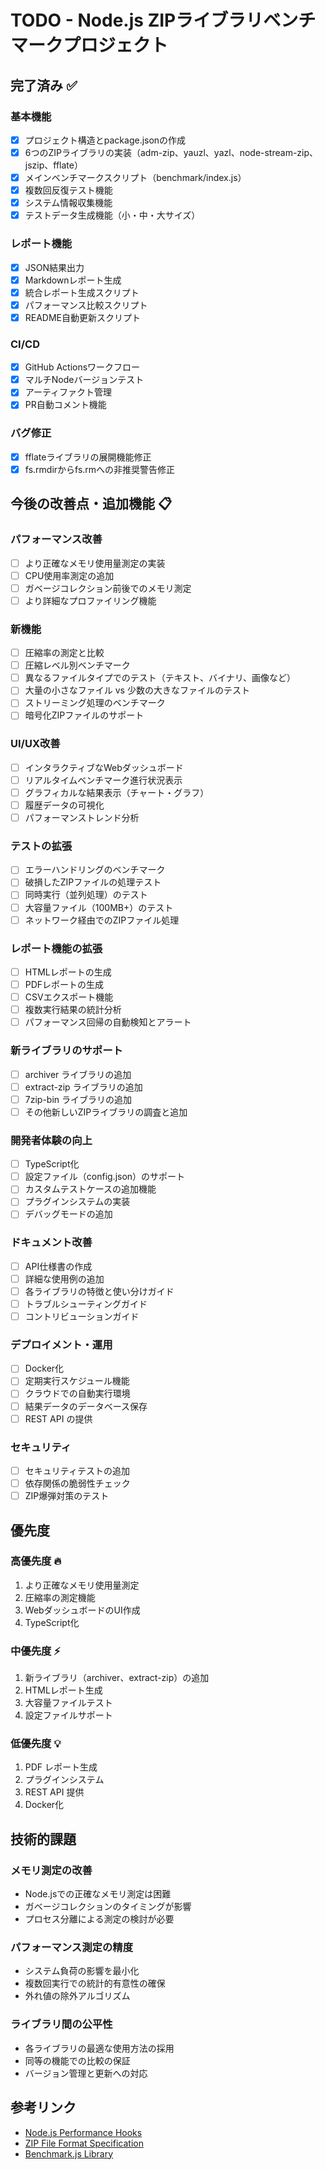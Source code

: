 # TODO - Node.js ZIPライブラリベンチマークプロジェクト

## 完了済み ✅

### 基本機能
- [x] プロジェクト構造とpackage.jsonの作成
- [x] 6つのZIPライブラリの実装（adm-zip、yauzl、yazl、node-stream-zip、jszip、fflate）
- [x] メインベンチマークスクリプト（benchmark/index.js）
- [x] 複数回反復テスト機能
- [x] システム情報収集機能
- [x] テストデータ生成機能（小・中・大サイズ）

### レポート機能
- [x] JSON結果出力
- [x] Markdownレポート生成
- [x] 統合レポート生成スクリプト
- [x] パフォーマンス比較スクリプト
- [x] README自動更新スクリプト

### CI/CD
- [x] GitHub Actionsワークフロー
- [x] マルチNodeバージョンテスト
- [x] アーティファクト管理
- [x] PR自動コメント機能

### バグ修正
- [x] fflateライブラリの展開機能修正
- [x] fs.rmdirからfs.rmへの非推奨警告修正

## 今後の改善点・追加機能 📋

### パフォーマンス改善
- [ ] より正確なメモリ使用量測定の実装
- [ ] CPU使用率測定の追加
- [ ] ガベージコレクション前後でのメモリ測定
- [ ] より詳細なプロファイリング機能

### 新機能
- [ ] 圧縮率の測定と比較
- [ ] 圧縮レベル別ベンチマーク
- [ ] 異なるファイルタイプでのテスト（テキスト、バイナリ、画像など）
- [ ] 大量の小さなファイル vs 少数の大きなファイルのテスト
- [ ] ストリーミング処理のベンチマーク
- [ ] 暗号化ZIPファイルのサポート

### UI/UX改善
- [ ] インタラクティブなWebダッシュボード
- [ ] リアルタイムベンチマーク進行状況表示
- [ ] グラフィカルな結果表示（チャート・グラフ）
- [ ] 履歴データの可視化
- [ ] パフォーマンストレンド分析

### テストの拡張
- [ ] エラーハンドリングのベンチマーク
- [ ] 破損したZIPファイルの処理テスト
- [ ] 同時実行（並列処理）のテスト
- [ ] 大容量ファイル（100MB+）のテスト
- [ ] ネットワーク経由でのZIPファイル処理

### レポート機能の拡張
- [ ] HTMLレポートの生成
- [ ] PDFレポートの生成
- [ ] CSVエクスポート機能
- [ ] 複数実行結果の統計分析
- [ ] パフォーマンス回帰の自動検知とアラート

### 新ライブラリのサポート
- [ ] archiver ライブラリの追加
- [ ] extract-zip ライブラリの追加
- [ ] 7zip-bin ライブラリの追加
- [ ] その他新しいZIPライブラリの調査と追加

### 開発者体験の向上
- [ ] TypeScript化
- [ ] 設定ファイル（config.json）のサポート
- [ ] カスタムテストケースの追加機能
- [ ] プラグインシステムの実装
- [ ] デバッグモードの追加

### ドキュメント改善
- [ ] API仕様書の作成
- [ ] 詳細な使用例の追加
- [ ] 各ライブラリの特徴と使い分けガイド
- [ ] トラブルシューティングガイド
- [ ] コントリビューションガイド

### デプロイメント・運用
- [ ] Docker化
- [ ] 定期実行スケジュール機能
- [ ] クラウドでの自動実行環境
- [ ] 結果データのデータベース保存
- [ ] REST API の提供

### セキュリティ
- [ ] セキュリティテストの追加
- [ ] 依存関係の脆弱性チェック
- [ ] ZIP爆弾対策のテスト

## 優先度

### 高優先度 🔥
1. より正確なメモリ使用量測定
2. 圧縮率の測定機能
3. WebダッシュボードのUI作成
4. TypeScript化

### 中優先度 ⚡
1. 新ライブラリ（archiver、extract-zip）の追加
2. HTMLレポート生成
3. 大容量ファイルテスト
4. 設定ファイルサポート

### 低優先度 💡
1. PDF レポート生成
2. プラグインシステム
3. REST API 提供
4. Docker化

## 技術的課題

### メモリ測定の改善
- Node.jsでの正確なメモリ測定は困難
- ガベージコレクションのタイミングが影響
- プロセス分離による測定の検討が必要

### パフォーマンス測定の精度
- システム負荷の影響を最小化
- 複数回実行での統計的有意性の確保
- 外れ値の除外アルゴリズム

### ライブラリ間の公平性
- 各ライブラリの最適な使用方法の採用
- 同等の機能での比較の保証
- バージョン管理と更新への対応

## 参考リンク
- [Node.js Performance Hooks](https://nodejs.org/api/perf_hooks.html)
- [ZIP File Format Specification](https://pkware.cachefly.net/webdocs/casestudies/APPNOTE.TXT)
- [Benchmark.js Library](https://benchmarkjs.com/)
